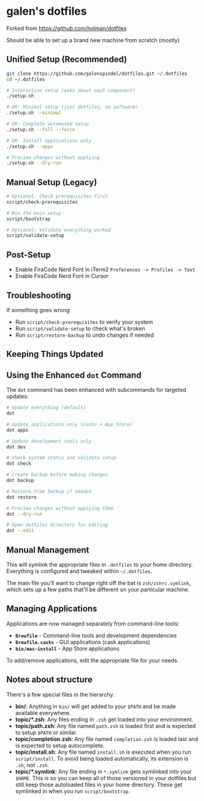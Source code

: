 # galen's dotfiles

Forked from https://github.com/holman/dotfiles

Should be able to set up a brand new machine from scratch (mostly)

## Unified Setup (Recommended)
```sh
git clone https://github.com/galenspindel/dotfiles.git ~/.dotfiles
cd ~/.dotfiles

# Interactive setup (asks about each component)
./setup.sh

# OR: Minimal setup (just dotfiles, no software)
./setup.sh --minimal

# OR: Complete automated setup
./setup.sh --full --force

# OR: Install applications only
./setup.sh --apps

# Preview changes without applying
./setup.sh --dry-run
```

## Manual Setup (Legacy)
```sh
# Optional: Check prerequisites first
script/check-prerequisites

# Run the main setup
script/bootstrap

# Optional: Validate everything worked
script/validate-setup
```

## Post-Setup
- Enable FiraCode Nerd Font in iTerm2 `Preferences -> Profiles -> Text`
- Enable FiraCode Nerd Font in Cursor

## Troubleshooting
If something goes wrong:
- Run `script/check-prerequisites` to verify your system
- Run `script/validate-setup` to check what's broken
- Run `script/restore-backup` to undo changes if needed

## Keeping Things Updated

## Using the Enhanced `dot` Command
The `dot` command has been enhanced with subcommands for targeted updates:

```sh
# Update everything (default)
dot

# Update applications only (casks + App Store)
dot apps

# Update development tools only
dot dev

# Check system status and validate setup
dot check

# Create backup before making changes
dot backup

# Restore from backup if needed
dot restore

# Preview changes without applying them
dot --dry-run

# Open dotfiles directory for editing
dot --edit
```

## Manual Management
This will symlink the appropriate files in `.dotfiles` to your home directory.
Everything is configured and tweaked within `~/.dotfiles`.

The main file you'll want to change right off the bat is `zsh/zshrc.symlink`,
which sets up a few paths that'll be different on your particular machine.

## Managing Applications
Applications are now managed separately from command-line tools:

- **`Brewfile`** - Command-line tools and development dependencies
- **`Brewfile.casks`** - GUI applications (cask applications)
- **`bin/mas-install`** - App Store applications

To add/remove applications, edit the appropriate file for your needs.

## Notes about structure

There's a few special files in the hierarchy.

- **bin/**: Anything in `bin/` will get added to your `$PATH` and be made
  available everywhere.
- **topic/\*.zsh**: Any files ending in `.zsh` get loaded into your
  environment.
- **topic/path.zsh**: Any file named `path.zsh` is loaded first and is
  expected to setup `$PATH` or similar.
- **topic/completion.zsh**: Any file named `completion.zsh` is loaded
  last and is expected to setup autocomplete.
- **topic/install.sh**: Any file named `install.sh` is executed when you run `script/install`. To avoid being loaded automatically, its extension is `.sh`, not `.zsh`.
- **topic/\*.symlink**: Any file ending in `*.symlink` gets symlinked into
  your `$HOME`. This is so you can keep all of those versioned in your dotfiles
  but still keep those autoloaded files in your home directory. These get
  symlinked in when you run `script/bootstrap`.

